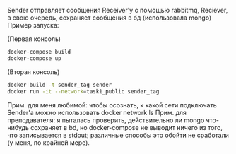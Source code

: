 Sender отправляет сообщения Receiver'у с помощью rabbitmq, Reciever, в свою очередь, сохраняет сообщения в бд (использовала mongo)
Пример запуска:

(Первая консоль)
```bash
docker-compose build
docker-compose up
```

(Вторая консоль)
```bash
docker build -t sender_tag sender
docker run -it --network=task1_public sender_tag
```
Прим. для меня любимой: чтобы осознать, к какой сети подключать Sender'a можно использовать docker network ls
Прим. для преподавателя: я пыталась проверить, действительно ли mongo что-нибудь сохраняет в bd, но docker-compose не выводит ничего из того, что записывается в stdout; различные способы это обойти не сработали (у меня, по крайней мере). 
